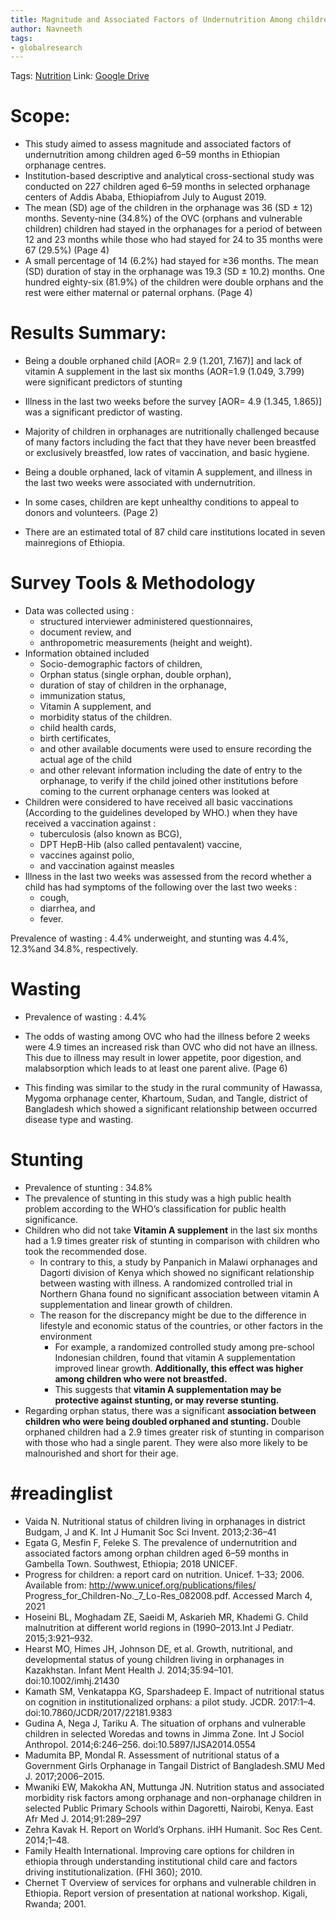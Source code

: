 ```yaml
---
title: Magnitude and Associated Factors of Undernutrition Among children aged 6-59 months in Ethiopian Orphanage Centres
author: Navneeth
tags: 
- globalresearch
---
```


Tags: [Nutrition](Volume%201/Roll%20Ups/Nutrition/Nutrition.md)
Link: [Google Drive](https://drive.google.com/file/d/1z3n0d72KrjnfxbW_31ATp_n6HITxME4h/view?usp=sharing)

# Scope: 

- This study aimed to assess magnitude and associated factors of undernutrition among children aged 6–59 months in Ethiopian orphanage centres.
- Institution-based descriptive and analytical cross-sectional study was conducted on 227 children aged 6–59 months in selected orphanage centers of Addis Ababa, Ethiopiafrom July to August 2019.
- The mean (SD) age of the children in the orphanage was 36 (SD ± 12) months. Seventy-nine (34.8%) of the OVC (orphans and vulnerable children) children had stayed in the orphanages for a period of between 12 and 23 months while those who had stayed for 24 to 35 months were 67 (29.5%) (Page 4)
- A small percentage of 14 (6.2%) had stayed for ≥36 months. The mean (SD) duration of stay in the orphanage was 19.3 (SD ± 10.2) months. One hundred eighty-six (81.9%) of the children were double orphans and the rest were either maternal or paternal orphans. (Page 4)


# Results Summary: 

- Being a double orphaned child [AOR= 2.9 (1.201, 7.167)] and lack of vitamin A supplement in the last six months (AOR=1.9 (1.049, 3.799) were significant predictors of stunting
-  Illness in the last two weeks before the survey [AOR= 4.9 (1.345, 1.865)] was a significant predictor of wasting.
- Majority of children in orphanages are nutritionally challenged because of many factors including the fact that they have never been breastfed or exclusively breastfed, low rates of vaccination, and basic hygiene.

- Being a double orphaned, lack of vitamin A supplement, and illness in the last two
weeks were associated with undernutrition.

- In some cases, children are kept unhealthy conditions to appeal to donors and volunteers. (Page 2)

- There are an estimated total of 87 child care institutions located in seven mainregions of Ethiopia.

# Survey Tools & Methodology
-   Data was collected using :
	-  structured interviewer administered questionnaires, 
	-  document review, and 
	-  anthropometric measurements (height and weight).
-  Information obtained included 
	-  Socio-demographic factors of children, 
	-  Orphan status (single orphan, double orphan),
	-  duration of stay of children in the orphanage,
	-  immunization status,
	-  Vitamin A supplement, and 
	-  morbidity status of the children.
	-  child health cards,
	-  birth certificates, 
	- and other available documents were used to ensure recording the actual age of the child 
	- and other relevant information including the date of entry to the orphanage, to verify if the child joined other institutions before coming to the current orphanage centers was looked at
- Children were considered to have received all basic vaccinations (According to the guidelines developed by WHO.) when they have received a vaccination against :
	- tuberculosis (also known as BCG), 
	- DPT HepB-Hib (also called pentavalent) vaccine, 
	- vaccines against polio, 
	- and vaccination against measles
- Illness in the last two weeks was assessed from the record whether a child has had symptoms of the following over the last two weeks : 
	- cough, 
	- diarrhea, and 
	- fever.

Prevalence of wasting : 4.4%
underweight, and stunting was 4.4%, 12.3%and 34.8%,
respectively.
# Wasting

- Prevalence of wasting : 4.4%

- The odds of wasting among OVC who had the illness before 2 weeks were 4.9 times an increased risk than OVC who did not have an illness. This due to illness may result in lower appetite, poor digestion, and malabsorption which leads to at least one parent alive. (Page 6)
- This finding was similar to the study in the rural community of Hawassa, Mygoma orphanage center, Khartoum, Sudan, and Tangle, district of Bangladesh which showed a significant relationship between occurred disease type and wasting.

# Stunting
-  Prevalence of stunting : 34.8%
- The prevalence of stunting in this study was a high public health problem according to the WHO’s classification for public health significance.
- Children who did not take **Vitamin A supplement** in the last six months had a 1.9 times greater risk of stunting in comparison with children who took the recommended dose. 
	-  In contrary to this, a study by Panpanich in Malawi orphanages and Dagorti division of Kenya which showed no significant relationship between wasting with illness. A randomized controlled trial in Northern Ghana found no significant association between vitamin A supplementation and linear growth of children. 
	- The reason for the discrepancy might be due to the difference in lifestyle and economic status of the countries, or other factors in the environment
		- For example, a randomized controlled study among pre-school Indonesian children, found that vitamin A supplementation improved linear growth. **Additionally, this effect was higher among children who were not breastfed.**
		- This suggests that **vitamin A supplementation may be protective against stunting, or may reverse stunting.**
- Regarding orphan status, there was a significant **association between children who were being doubled orphaned and stunting.** Double orphaned children had a 2.9 times greater risk of stunting in comparison with those who had a single parent. They were  also more likely to be malnourished and short for their age.





# #readinglist


- Vaida N. Nutritional status of children living in orphanages in district Budgam, J and K. Int J Humanit Soc Sci Invent. 2013;2:36–41
- Egata G, Mesfin F, Feleke S. The prevalence of undernutrition and associated factors among orphan children aged 6–59 months in Gambella Town. Southwest, Ethiopia; 2018 UNICEF. 
- Progress for children: a report card on nutrition. Unicef. 1–33; 2006. Available from: http://www.unicef.org/publications/files/ Progress_for_Children-No._7_Lo-Res_082008.pdf. Accessed March 4, 2021
- Hoseini BL, Moghadam ZE, Saeidi M, Askarieh MR, Khademi G. Child malnutrition at different world regions in (1990–2013.Int J Pediatr. 2015;3:921–932. 
- Hearst MO, Himes JH, Johnson DE, et al. Growth, nutritional, and developmental status of young children living in orphanages in Kazakhstan. Infant Ment Health J. 2014;35:94–101. doi:10.1002/imhj.21430
- Kamath SM, Venkatappa KG, Sparshadeep E. Impact of nutritional status on cognition in institutionalized orphans: a pilot study. JCDR. 2017:1–4. doi:10.7860/JCDR/2017/22181.9383
- Gudina A, Nega J, Tariku A. The situation of orphans and vulnerable children in selected Woredas and towns in Jimma Zone. Int J Sociol Anthropol. 2014;6:246–256. doi:10.5897/IJSA2014.0554 
- Madumita BP, Mondal R. Assessment of nutritional status of a Government Girls Orphanage in Tangail District of Bangladesh.SMU Med J. 2017;2006–2015.
- Mwaniki EW, Makokha AN, Muttunga JN. Nutrition status and associated morbidity risk factors among orphanage and non-orphanage children in selected Public Primary Schools within Dagoretti, Nairobi, Kenya. East Afr Med J. 2014;91:289–297
- Zehra Kavak H. Report on World’s Orphans. iHH Humanit. Soc Res Cent. 2014;1–48. 
- Family Health International. Improving care options for children in ethiopia through understanding institutional child care and factors
driving institutionalization. (FHI 360); 2010.
- Chernet T Overview of services for orphans and vulnerable children in Ethiopia. Report version of presentation at national workshop. Kigali, Rwanda; 2001.
	
